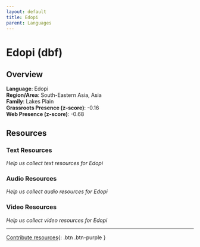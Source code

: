 ```yaml
---
layout: default
title: Edopi
parent: Languages
---
```


# Edopi (dbf)

## Overview

**Language**: Edopi  
**Region/Area**: South-Eastern Asia, Asia  
**Family**: Lakes Plain  
**Grassroots Presence (z-score)**: -0.16  
**Web Presence (z-score)**: -0.68  

## Resources

### Text Resources
*Help us collect text resources for Edopi*

### Audio Resources
*Help us collect audio resources for Edopi*

### Video Resources
*Help us collect video resources for Edopi*

---

[Contribute resources](https://forms.office.com/e/1SfLJx3u1r){: .btn .btn-purple }
